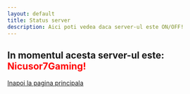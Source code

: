 ```yaml
---
layout: default
title: Status server
description: Aici poti vedea daca server-ul este ON/OFF!
---
```


## In momentul acesta server-ul este: <FONT COLOR="#FF0000">Nicusor7Gaming!



[Inapoi la pagina principala](./)
